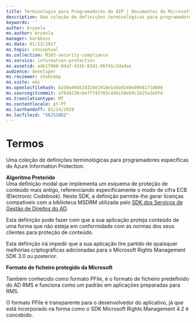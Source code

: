 ```yaml
---
title: Terminologia para Programadores do AIP | Documentos da Microsoft
description: Uma coleção de definições terminológicas para programadores específicas dos Serviços de Gestão de Direitos.
keywords: ''
author: bryanla
ms.author: bryanla
manager: barbkess
ms.date: 01/23/2017
ms.topic: conceptual
ms.collection: M365-security-compliance
ms.service: information-protection
ms.assetid: adb1f868-0da7-431b-83d1-86f41c2da4ae
audience: developer
ms.reviewer: shubhamp
ms.suite: ems
ms.openlocfilehash: b2d0a46853d32de1918e1e8a9248e0948171d880
ms.sourcegitcommit: a78d4236cbeff743703c44b150e69c1625a2e9f4
ms.translationtype: MT
ms.contentlocale: pt-PT
ms.lasthandoff: 02/14/2019
ms.locfileid: "56251862"
---
```

# <a name="terms"></a>Termos

Uma coleção de definições terminológicas para programadores específicas do Azure Information Protection.

**Algoritmo Preterido**  
Uma definição modal que implementa um esquema de proteção de conteúdo mais antigo, referenciando especificamente o modo de cifra ECB (Electronic Codebook). Neste SDK, a definição permite-lhe gerar licenças compatíveis com a biblioteca MSDRM utilizada pelo [SDK dos Serviços de Gestão de Direitos do AD](https://msdn.microsoft.com/library/windows/desktop/cc530379.aspx).

Esta definição pode fazer com que a sua aplicação proteja conteúdo de uma forma que não esteja em conformidade com as normas dos seus clientes para proteção de conteúdo.

Esta definição irá impedir que a sua aplicação tire partido de quaisquer melhorias criptográficas adicionadas para o Microsoft Rights Management SDK 3.0 ou posterior.

**Formato de ficheiro protegido da Microsoft**

Também conhecido como formato PFile, é o formato de ficheiro predefinido do AD RMS e funciona como um padrão em aplicações preparadas para RMS.

O formato PFile é transparente para o desenvolvedor do aplicativo, já que está incorporado na forma como o SDK Microsoft Rights Management 4.2 é concebido.

